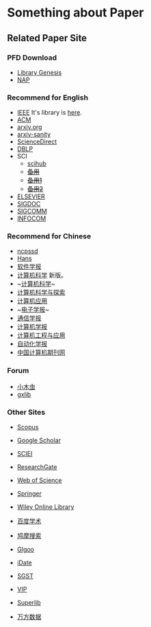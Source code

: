 Something about Paper
====================

## Related Paper Site

### PFD Download

- [Library Genesis](http://gen.lib.rus.ec)
- [NAP](https://www.nap.edu)

### Recommend for English

- [IEEE](https://www.ieee.org/index.html) It's library is [here](https://ieeexplore.ieee.org/Xplore/home.jsp).
- [ACM](https://dl.acm.org/)
- [arxiv.org](https://arxiv.org/)
- [arxiv-sanity](https://arxiv-sanity.com)
- [ScienceDirect](https://www.sciencedirect.com)
- [DBLP](http://dblp.org/)
- SCI
    - [scihub](https://tool.yovisun.com/scihub/)
    - ~~[备用](http://sci-hub.tw/)~~
    - ~~[备用1](80.82.77.84)~~
    - ~~[备用2](80.82.77.83)~~
- [ELSEVIER](https://www.elsevier.com/)
- [SIGDOC](https://sigdoc.acm.org/)
- [SIGCOMM](https://www.sigcomm.org/)
- [INFOCOM](http://infocom2018.ieee-infocom.org/)


### Recommend for Chinese

- [ncpssd](http://www.ncpssd.org)
- [Hans](https://www.hanspub.org/)
- [软件学报](http://www.jos.org.cn/ch/index.aspx)
- [计算机科学](http://journal.jsjkx.com/jsjkx/ch/index.aspx) 新版。
- ~[计算机科学](http://www.jsjkx.com/jsjkx/ch/index.aspx)~
- [计算机科学与探索](http://fcst.ceaj.org/CN/volumn/home.shtml)
- [计算机应用](http://www.joca.cn/CN/volumn/home.shtml)
- ~[电子学报](http://manu57.magtech.com.cn/Jwk_dzxb/CN/volumn/current.shtml)~
- [通信学报](http://www.infocomm-journal.com/txxb/CN/1000-436X/home.shtml)
- [计算机学报](http://cjc.ict.ac.cn/index.htm)
- [计算机工程与应用](http://cea.ceaj.org/CN/volumn/home.shtml)
- [自动化学报](http://www.aas.net.cn/CN/volumn/current.shtml)
- [中国计算机期刊网](http://www.computerjournals.net/cn/default.aspx)



### Forum

- [小木虫](http://muchong.com)
- [gxlib](http://wap.gxlib.org/ermsClient/browse.do;CWJSESSIONID=5E77C517C9E682B8057655637869F254)

### Other Sites

- [Scopus](https://www.scopus.com/home.uri)
- [Google Scholar](https://scholar.google.com.hk/schhp?hl=zh-CN&as_sdt=0,5)
- [SCIEI](http://www.sciei.org/)
- [ResearchGate](https://www.researchgate.net/)
- [Web of Science](http://apps.webofknowledge.com/UA_GeneralSearch_input.do?product=UA&search_mode=GeneralSearch&SID=6EG2ZPb48GTi8JtwSQ9&preferencesSaved=)
- [Springer](https://link.springer.com/)
- [Wiley Online Library](http://onlinelibrary.wiley.com/)

- [百度学术](http://xueshu.baidu.com/)
- [鸠摩搜索](https://www.jiumodiary.com)
- [Glgoo](https://scholar.glgoo.org/)
- [iDate](https://www.cn-ki.net/)
- [SGST](http://www.sgst.cn/ '注册后可免费下载')
- [VIP](http://www.cqvip.com/)
- [Superlib](http://www.ucdrs.superlib.net/)
- [万方数据](http://new.wanfangdata.com.cn/index.html)

